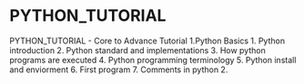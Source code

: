 # PYTHON_TUTORIAL
PYTHON_TUTORIAL - Core to Advance Tutorial
1.Python Basics
    1. Python introduction
    2. Python standard and implementations
    3. How python programs are executed
    4. Python programming terminology
    5. Python install and enviorment
    6. First program
    7. Comments in python
2. 
